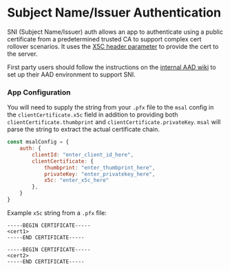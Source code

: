 # Subject Name/Issuer Authentication
SNI (Subject Name/Issuer) auth allows an app to authenticate using a public certificate from a predetermined trusted CA to support complex cert rollover scenarios. It uses the [X5C header parameter](https://tools.ietf.org/html/rfc7515#section-4.1.6) to provide the cert to the server.

First party users should follow the instructions on the [internal AAD wiki](https://aadwiki.windows-int.net/index.php?title=Subject_Name_and_Issuer_Authentication) to set up their AAD environment to support SNI.

### App Configuration
You will need to supply the string from your `.pfx` file to the `msal` config in the `clientCertificate.x5c` field in addition to providing both `clientCertificate.thumbprint` and `clientCertificate.privateKey`. `msal` will parse the string to extract the actual certificate chain.

```js
const msalConfig = {
    auth: {
        clientId: "enter_client_id_here",
        clientCertificate: {
            thumbprint: "enter_thumbprint_here",
            privateKey: "enter_privatekey_here",
            x5c: "enter_x5c_here"
        },
    }
}
```

Example `x5c` string from a `.pfx` file:
```
-----BEGIN CERTIFICATE-----
<cert1>
-----END CERTIFICATE-----

-----BEGIN CERTIFICATE-----
<cert2>
-----END CERTIFICATE-----
```
